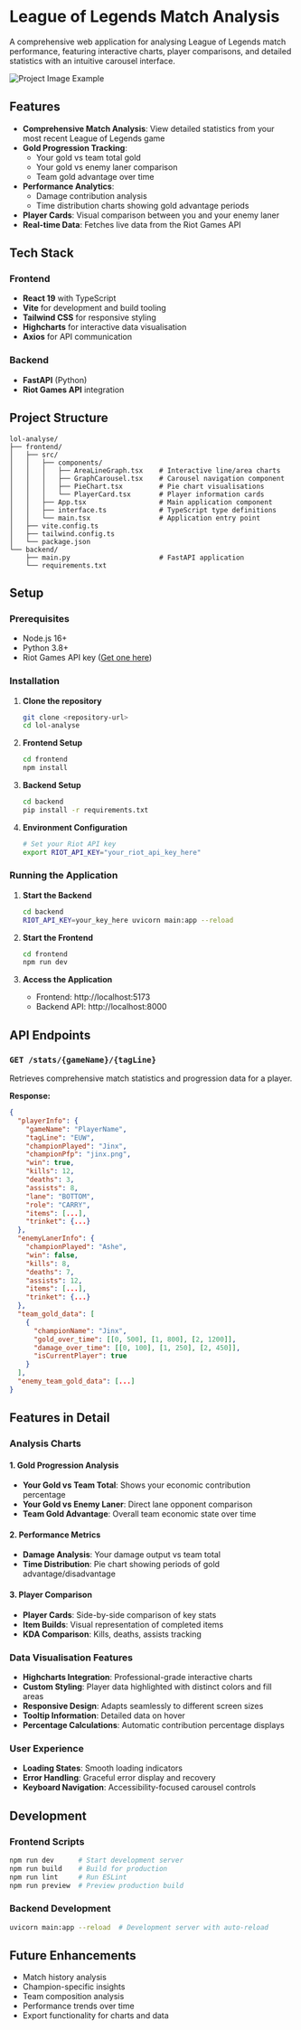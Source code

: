 # League of Legends Match Analysis

A comprehensive web application for analysing League of Legends match performance, featuring interactive charts, player comparisons, and detailed statistics with an intuitive carousel interface.

![Project Image Example](Capture.png)

## Features

- **Comprehensive Match Analysis**: View detailed statistics from your most recent League of Legends game
- **Gold Progression Tracking**: 
  - Your gold vs team total gold
  - Your gold vs enemy laner comparison
  - Team gold advantage over time
- **Performance Analytics**: 
  - Damage contribution analysis
  - Time distribution charts showing gold advantage periods
- **Player Cards**: Visual comparison between you and your enemy laner
- **Real-time Data**: Fetches live data from the Riot Games API

## Tech Stack

### Frontend
- **React 19** with TypeScript
- **Vite** for development and build tooling
- **Tailwind CSS** for responsive styling
- **Highcharts** for interactive data visualisation
- **Axios** for API communication

### Backend
- **FastAPI** (Python)
- **Riot Games API** integration

## Project Structure

```
lol-analyse/
├── frontend/
│   ├── src/
│   │   ├── components/
│   │   │   ├── AreaLineGraph.tsx    # Interactive line/area charts
│   │   │   ├── GraphCarousel.tsx    # Carousel navigation component
│   │   │   ├── PieChart.tsx         # Pie chart visualisations
│   │   │   └── PlayerCard.tsx       # Player information cards
│   │   ├── App.tsx                  # Main application component
│   │   ├── interface.ts             # TypeScript type definitions
│   │   └── main.tsx                 # Application entry point
│   ├── vite.config.ts
│   ├── tailwind.config.ts
│   └── package.json
└── backend/
    ├── main.py                      # FastAPI application
    └── requirements.txt
```

## Setup

### Prerequisites
- Node.js 16+
- Python 3.8+
- Riot Games API key ([Get one here](https://developer.riotgames.com/))

### Installation

1. **Clone the repository**
   ```bash
   git clone <repository-url>
   cd lol-analyse
   ```

2. **Frontend Setup**
   ```bash
   cd frontend
   npm install
   ```

3. **Backend Setup**
   ```bash
   cd backend
   pip install -r requirements.txt
   ```

4. **Environment Configuration**
   ```bash
   # Set your Riot API key
   export RIOT_API_KEY="your_riot_api_key_here"
   ```

### Running the Application

1. **Start the Backend**
   ```bash
   cd backend
   RIOT_API_KEY=your_key_here uvicorn main:app --reload
   ```

2. **Start the Frontend**
   ```bash
   cd frontend
   npm run dev
   ```

3. **Access the Application**
   - Frontend: http://localhost:5173
   - Backend API: http://localhost:8000

## API Endpoints

### `GET /stats/{gameName}/{tagLine}`

Retrieves comprehensive match statistics and progression data for a player.

**Response:**
```json
{
  "playerInfo": {
    "gameName": "PlayerName",
    "tagLine": "EUW",
    "championPlayed": "Jinx",
    "championPfp": "jinx.png",
    "win": true,
    "kills": 12,
    "deaths": 3,
    "assists": 8,
    "lane": "BOTTOM",
    "role": "CARRY",
    "items": [...],
    "trinket": {...}
  },
  "enemyLanerInfo": {
    "championPlayed": "Ashe",
    "win": false,
    "kills": 8,
    "deaths": 7,
    "assists": 12,
    "items": [...],
    "trinket": {...}
  },
  "team_gold_data": [
    {
      "championName": "Jinx",
      "gold_over_time": [[0, 500], [1, 800], [2, 1200]],
      "damage_over_time": [[0, 100], [1, 250], [2, 450]],
      "isCurrentPlayer": true
    }
  ],
  "enemy_team_gold_data": [...]
}
```

## Features in Detail

### Analysis Charts

#### 1. **Gold Progression Analysis**
- **Your Gold vs Team Total**: Shows your economic contribution percentage
- **Your Gold vs Enemy Laner**: Direct lane opponent comparison
- **Team Gold Advantage**: Overall team economic state over time

#### 2. **Performance Metrics**
- **Damage Analysis**: Your damage output vs team total
- **Time Distribution**: Pie chart showing periods of gold advantage/disadvantage

#### 3. **Player Comparison**
- **Player Cards**: Side-by-side comparison of key stats
- **Item Builds**: Visual representation of completed items
- **KDA Comparison**: Kills, deaths, assists tracking

### Data Visualisation Features
- **Highcharts Integration**: Professional-grade interactive charts
- **Custom Styling**: Player data highlighted with distinct colors and fill areas
- **Responsive Design**: Adapts seamlessly to different screen sizes
- **Tooltip Information**: Detailed data on hover
- **Percentage Calculations**: Automatic contribution percentage displays

### User Experience
- **Loading States**: Smooth loading indicators
- **Error Handling**: Graceful error display and recovery
- **Keyboard Navigation**: Accessibility-focused carousel controls

## Development

### Frontend Scripts
```bash
npm run dev      # Start development server
npm run build    # Build for production
npm run lint     # Run ESLint
npm run preview  # Preview production build
```

### Backend Development
```bash
uvicorn main:app --reload  # Development server with auto-reload
```

## Future Enhancements
- Match history analysis
- Champion-specific insights
- Team composition analysis
- Performance trends over time
- Export functionality for charts and data